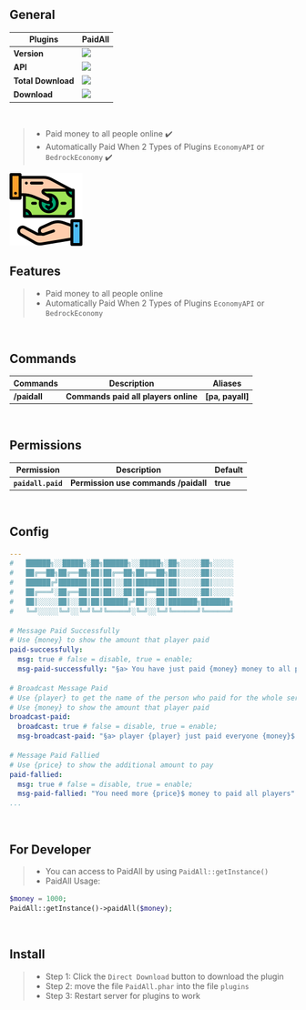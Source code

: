 ## General

| **Plugins** | **PaidAll** |
| --- | --- |
| **Version** | **<a href="https://poggit.pmmp.io/p/PaidAll"><img src="https://poggit.pmmp.io/shield.state/PaidAll"></a>** |
| **API** | **<a href="https://poggit.pmmp.io/p/PaidAll"><img src="https://poggit.pmmp.io/shield.api/PaidAll"></a>** |
| **Total Download** | **<a href="https://poggit.pmmp.io/p/PaidAll"><img src="https://poggit.pmmp.io/shield.dl.total/PaidAll"></a>** |
| **Download** | **<a href="https://poggit.pmmp.io/p/PaidAll"><img src="https://poggit.pmmp.io/shield.dl/PaidAll"></a>** |

<br>

>- Paid money to all people online ✔️
>- Automatically Paid When 2 Types of Plugins `EconomyAPI` or `BedrockEconomy` ✔️
<img src="https://github.com/NoobMCBG/PaidAll/blob/Master/icon.png"/>

<br>

## Features
>- Paid money to all people online
>- Automatically Paid When 2 Types of Plugins `EconomyAPI` or `BedrockEconomy`

<br>
  
## Commands
| **Commands** | **Description** | **Aliases** |
| --- | --- | --- |
| **/paidall** | **Commands paid all players online** | **[pa, payall]** |

<br>
  
## Permissions
| **Permission** | **Description** | **Default** |
| --- | --- | --- |
| **`paidall.paid`** | **Permission use commands /paidall** | **true** |

<br>

## Config
```yaml
---
#   ██████╗░░█████╗░██╗██████╗░░█████╗░██╗░░░░░██╗░░░░░
#   ██╔══██╗██╔══██╗██║██╔══██╗██╔══██╗██║░░░░░██║░░░░░
#   ██████╔╝███████║██║██║░░██║███████║██║░░░░░██║░░░░░
#   ██╔═══╝░██╔══██║██║██║░░██║██╔══██║██║░░░░░██║░░░░░
#   ██║░░░░░██║░░██║██║██████╔╝██║░░██║███████╗███████╗
#   ╚═╝░░░░░╚═╝░░╚═╝╚═╝╚═════╝░╚═╝░░╚═╝╚══════╝╚══════╝

# Message Paid Successfully
# Use {money} to show the amount that player paid
paid-successfully:
  msg: true # false = disable, true = enable;
  msg-paid-successfully: "§a> You have just paid {money} money to all players"

# Broadcast Message Paid
# Use {player} to get the name of the person who paid for the whole server
# Use {money} to show the amount that player paid
broadcast-paid:
  broadcast: true # false = disable, true = enable;
  msg-broadcast-paid: "§a> player {player} just paid everyone {money}$ money !"

# Message Paid Fallied
# Use {price} to show the additional amount to pay
paid-fallied:
  msg: true # false = disable, true = enable;
  msg-paid-fallied: "You need more {price}$ money to paid all players"
...
```
  
<br>

## For Developer
>- You can access to PaidAll by using `PaidAll::getInstance()`
>- PaidAll Usage:
```php
$money = 1000;
PaidAll::getInstance()->paidAll($money);
```

<br>

## Install
>- Step 1: Click the `Direct Download` button to download the plugin
>- Step 2: move the file `PaidAll.phar` into the file `plugins`
>- Step 3: Restart server for plugins to work
